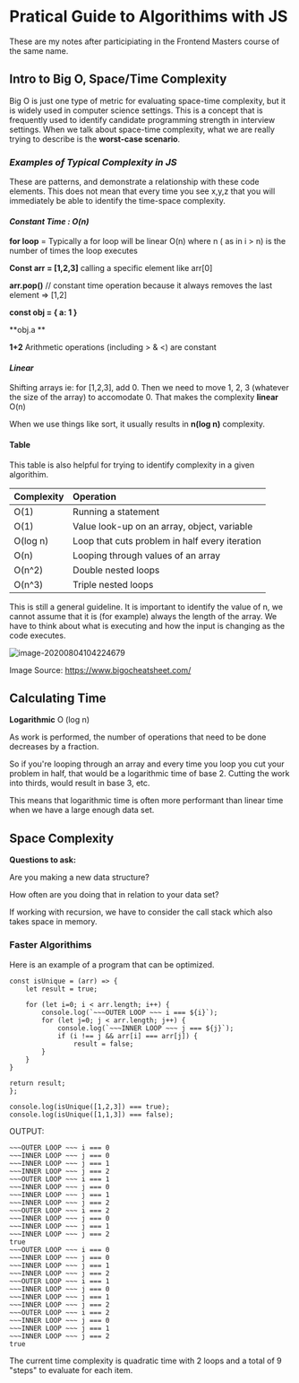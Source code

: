 # **Pratical Guide to Algorithims with JS**

These are my notes after participiating in the Frontend Masters course of the same name. 



## Intro to Big O, Space/Time Complexity

Big O is just one type of metric for evaluating space-time complexity, but it is widely used in computer science settings. This is a concept that is frequently used to identify candidate programming strength in interview settings. When we talk about space-time complexity, what we are really trying to describe is the **worst-case scenario**.

### *Examples of Typical Complexity in JS*

These are patterns, and demonstrate a relationship with these code elements. This does not mean that every time you see x,y,z that you will immediately be able to identify the time-space complexity.

#### ***Constant Time : O(n)***

**for loop** = Typically a for loop will be linear O(n) where n ( as in i > n)  is the number of times the loop executes

**Const arr = [1,2,3]** calling a specific element like arr[0] 

**arr.pop()** // constant time operation because it always removes the last element => [1,2] 

**const obj = { a: 1 }**

**obj.a **

**1+2** Arithmetic operations (including > & <) are constant



#### ***Linear***

Shifting arrays ie: for  [1,2,3], add 0. Then we need to move 1, 2, 3 (whatever the size of the array) to accomodate 0. That makes the complexity **linear** O(n)

When we use things like sort, it usually results in **n(log n)** complexity.



#### Table

This table is also helpful for trying to identify complexity in a given algorithim. 

| Complexity | Operation                                      |
| ---------- | :--------------------------------------------- |
| O(1)       | Running a statement                            |
| O(1)       | Value look-up on an array, object, variable    |
| O(log n)   | Loop that cuts problem in half every iteration |
| O(n)       | Looping through values of an array             |
| O(n^2)     | Double nested loops                            |
| O(n^3)     | Triple nested loops                            |

This is still a general guideline. It is important to identify the value of n, we cannot assume that it is (for example) always the length of the array. We have to think about what is executing and how the input is changing as the code executes.

![image-20200804104224679](/Users/christopher/Source/notes/image-20200804104224679.png)

Image Source: https://www.bigocheatsheet.com/

## Calculating Time

**Logarithmic** O (log n)

As work is performed, the number of operations that need to be done decreases by a fraction. 

So if you're looping through an array and every time you loop you cut your problem in half, that would be a logarithmic time of base 2. Cutting the work into thirds, would result in base 3, etc.

This means that logarithmic time is often more performant than linear time when we have a large enough data set. 

## Space Complexity

**Questions to ask:**

Are you making a new data structure?

How often are you doing that in relation to your data set?

If working with recursion, we have to consider the call stack which also takes space in memory.

### Faster Algorithims

Here is an example of a program that can be optimized.

```JS
const isUnique = (arr) => {
    let result = true;

    for (let i=0; i < arr.length; i++) {
        console.log(`~~~OUTER LOOP ~~~ i === ${i}`);
        for (let j=0; j < arr.length; j++) {
            console.log(`~~~INNER LOOP ~~~ j === ${j}`);
            if (i !== j && arr[i] === arr[j]) {
                result = false;
        }
    }
}

return result;
};

console.log(isUnique([1,2,3]) === true);
console.log(isUnique([1,1,3]) === false);

```

OUTPUT:

```
~~~OUTER LOOP ~~~ i === 0
~~~INNER LOOP ~~~ j === 0
~~~INNER LOOP ~~~ j === 1
~~~INNER LOOP ~~~ j === 2
~~~OUTER LOOP ~~~ i === 1
~~~INNER LOOP ~~~ j === 0
~~~INNER LOOP ~~~ j === 1
~~~INNER LOOP ~~~ j === 2
~~~OUTER LOOP ~~~ i === 2
~~~INNER LOOP ~~~ j === 0
~~~INNER LOOP ~~~ j === 1
~~~INNER LOOP ~~~ j === 2
true
~~~OUTER LOOP ~~~ i === 0
~~~INNER LOOP ~~~ j === 0
~~~INNER LOOP ~~~ j === 1
~~~INNER LOOP ~~~ j === 2
~~~OUTER LOOP ~~~ i === 1
~~~INNER LOOP ~~~ j === 0
~~~INNER LOOP ~~~ j === 1
~~~INNER LOOP ~~~ j === 2
~~~OUTER LOOP ~~~ i === 2
~~~INNER LOOP ~~~ j === 0
~~~INNER LOOP ~~~ j === 1
~~~INNER LOOP ~~~ j === 2
true
```

The current time complexity is quadratic time with 2 loops and a total of 9 "steps" to evaluate for each item.

























